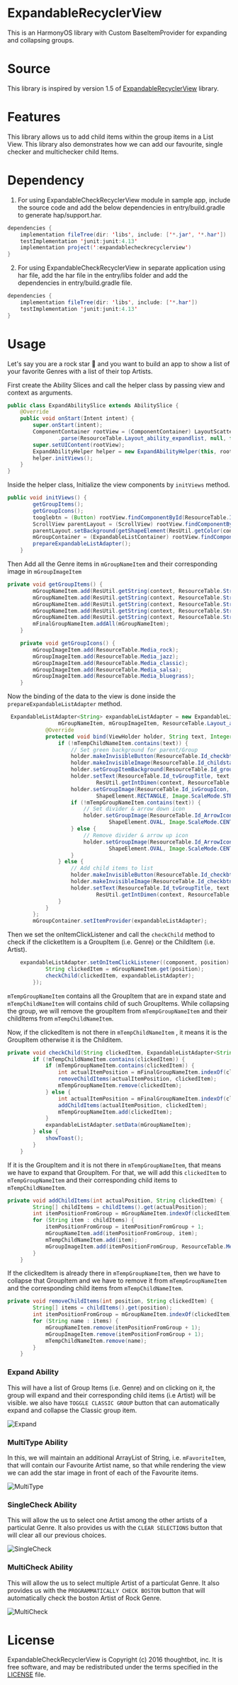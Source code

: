 # ExpandableRecyclerView
This is an HarmonyOS library with Custom BaseItemProvider for expanding and collapsing groups.

# Source
This library is inspired by version 1.5 of [ExpandableRecyclerView](https://github.com/thoughtbot/expandable-recycler-view) library.

# Features
This library allows us to add child items within the group items in a List View. This library also demonstrates how we can add our favourite, single checker and multichecker child Items.

# Dependency
1. For using ExpandableCheckRecyclerView module in sample app, include the source code and add the below dependencies in entry/build.gradle to generate hap/support.har.
``` java
dependencies {
    implementation fileTree(dir: 'libs', include: ['*.jar', '*.har'])
    testImplementation 'junit:junit:4.13'
    implementation project(':expandablecheckrecyclerview')
}
```
2. For using ExpandableCheckRecyclerView in separate application using har file, add the har file in the entry/libs folder and add the dependencies in entry/build.gradle file.
``` java
dependencies {
	implementation fileTree(dir: 'libs', include: ['*.har'])
	testImplementation 'junit:junit:4.13'
}
```

# Usage
Let's say you are a rock star 🎸 and you want to build an app to show a list of your favorite Genres with a list of their top Artists.

First create the Ability Slices and call the helper class by passing view and context as arguments.
``` java
public class ExpandAbilitySlice extends AbilitySlice {
    @Override
    public void onStart(Intent intent) {
        super.onStart(intent);
        ComponentContainer rootView = (ComponentContainer) LayoutScatter.getInstance(this)
                .parse(ResourceTable.Layout_ability_expandlist, null, false);
        super.setUIContent(rootView);
        ExpandAbilityHelper helper = new ExpandAbilityHelper(this, rootView);
        helper.initViews();
    }
}
```
Inside the helper class, Initialize the view components by `initViews` method.
``` java
public void initViews() {
        getGroupItems();
        getGroupIcons();
        tooglebtn = (Button) rootView.findComponentById(ResourceTable.Id_toogle);
        ScrollView parentLayout = (ScrollView) rootView.findComponentById(ResourceTable.Id_root_expand);
        parentLayout.setBackground(getShapeElement(ResUtil.getColor(context, ResourceTable.Color_white)));
        mGroupContainer = (ExpandableListContainer) rootView.findComponentById(ResourceTable.Id_lcGroupItems_expand);
        prepareExpandableListAdapter();
    }
```
Then Add all the Genre items in `mGroupNameItem` and their corresponding image in `mGroupImageItem `
``` java
private void getGroupItems() {
        mGroupNameItem.add(ResUtil.getString(context, ResourceTable.String_item_Rock));
        mGroupNameItem.add(ResUtil.getString(context, ResourceTable.String_item_Jazz));
        mGroupNameItem.add(ResUtil.getString(context, ResourceTable.String_item_Classic));
        mGroupNameItem.add(ResUtil.getString(context, ResourceTable.String_item_Salsa));
        mGroupNameItem.add(ResUtil.getString(context, ResourceTable.String_item_Bluegrass));
        mFinalGroupNameItem.addAll(mGroupNameItem);
    }
```
``` java
    private void getGroupIcons() {
        mGroupImageItem.add(ResourceTable.Media_rock);
        mGroupImageItem.add(ResourceTable.Media_jazz);
        mGroupImageItem.add(ResourceTable.Media_classic);
        mGroupImageItem.add(ResourceTable.Media_salsa);
        mGroupImageItem.add(ResourceTable.Media_bluegrass);
    }
```
Now the binding of the data to the view is done inside the `prepareExpandableListAdapter` method. 
``` java
 ExpandableListAdapter<String> expandableListAdapter = new ExpandableListAdapter<String>(context,
                mGroupNameItem, mGroupImageItem, ResourceTable.Layout_ability_listview_item) {
            @Override
            protected void bind(ViewHolder holder, String text, Integer image, int position) {
                if (!mTempChildNameItem.contains(text)) {
                    // Set green background for parent/Group
                    holder.makeInvisibleButton(ResourceTable.Id_checkbtn);
                    holder.makeInvisibleImage(ResourceTable.Id_childstar);
                    holder.setGroupItemBackground(ResourceTable.Id_groupContainer, ResourceTable.Color_white);
                    holder.setText(ResourceTable.Id_tvGroupTitle, text, Color.GRAY,
                            ResUtil.getIntDimen(context, ResourceTable.Float_group_text_size));
                    holder.setGroupImage(ResourceTable.Id_ivGroupIcon, image,
                            ShapeElement.RECTANGLE, Image.ScaleMode.STRETCH, ResourceTable.Color_white);
                    if (!mTempGroupNameItem.contains(text)) {
                        // Set divider & arrow down icon
                        holder.setGroupImage(ResourceTable.Id_ArrowIcon, ResourceTable.Media_arrow_Down,
                                ShapeElement.OVAL, Image.ScaleMode.CENTER, ResourceTable.Color_white);
                    } else {
                        // Remove divider & arrow up icon
                        holder.setGroupImage(ResourceTable.Id_ArrowIcon, ResourceTable.Media_arrow_Up,
                                ShapeElement.OVAL, Image.ScaleMode.CENTER, ResourceTable.Color_white);
                    }
                } else {
                    // Add child items to list
                    holder.makeInvisibleButton(ResourceTable.Id_checkbtn);
                    holder.makeInvisibleImage(ResourceTable.Id_checkbtn);
                    holder.setText(ResourceTable.Id_tvGroupTitle, text, Color.GRAY,
                            ResUtil.getIntDimen(context, ResourceTable.Float_child_text_size));
                }
            }
        };
        mGroupContainer.setItemProvider(expandableListAdapter);
```
Then we set the onItemClickListener and call the `checkChild` method to check if the clicketItem is a GroupItem (i.e. Genre) or the ChildItem (i.e. Artist).
``` java
    expandableListAdapter.setOnItemClickListener((component, position) -> {
            String clickedItem = mGroupNameItem.get(position);
            checkChild(clickedItem, expandableListAdapter);
        });
```
`mTempGroupNameItem` contains all the GroupItem that are in expand state and `mTempChildNameItem` will contains child of such GroupItems.
While collapsing the group, we will remove the groupItem from `mTempGroupNameItem` and their childItems from `mTempChildNameItem`.

Now, if the clickedItem is not there in `mTempChildNameItem` , it means it is the GroupItem otherwise it is the Childitem.
``` java
private void checkChild(String clickedItem, ExpandableListAdapter<String> expandableListAdapter) {
        if (!mTempChildNameItem.contains(clickedItem)) {
            if (mTempGroupNameItem.contains(clickedItem)) {
                int actualItemPosition = mFinalGroupNameItem.indexOf(clickedItem);
                removeChildItems(actualItemPosition, clickedItem);
                mTempGroupNameItem.remove(clickedItem);
            } else {
                int actualItemPosition = mFinalGroupNameItem.indexOf(clickedItem);
                addChildItems(actualItemPosition, clickedItem);
                mTempGroupNameItem.add(clickedItem);
            }
            expandableListAdapter.setData(mGroupNameItem);
        } else {
            showToast();
        }
    }
```
If it is the GroupItem and it is not there in `mTempGroupNameItem`, that means we have to expand that GroupItem. For that, we will add this `clickedItem` to `mTempGroupNameItem` and their corresponding child items to `mTempChildNameItem`.
``` java
private void addChildItems(int actualPosition, String clickedItem) {
        String[] childItems = childItems().get(actualPosition);
        int itemPositionFromGroup = mGroupNameItem.indexOf(clickedItem);
        for (String item : childItems) {
            itemPositionFromGroup = itemPositionFromGroup + 1;
            mGroupNameItem.add(itemPositionFromGroup, item);
            mTempChildNameItem.add(item);
            mGroupImageItem.add(itemPositionFromGroup, ResourceTable.Media_star);
        }
    }
``` 
If the clickedItem is already there in `mTempGroupNameItem`, then we have to collapse that GroupItem and we have to remove it from `mTempGroupNameItem` and the 
corresponding child items from `mTempChildNameItem`.
``` java
private void removeChildItems(int position, String clickedItem) {
        String[] items = childItems().get(position);
        int itemPositionFromGroup = mGroupNameItem.indexOf(clickedItem);
        for (String name : items) {
            mGroupNameItem.remove(itemPositionFromGroup + 1);
            mGroupImageItem.remove(itemPositionFromGroup + 1);
            mTempChildNameItem.remove(name);
        }
    }
``` 

### Expand Ability
This will have a list of Group Items (i.e. Genre) and on clicking on it, the group will expand and their corresponding child items (i.e Artist) will be visible.
we also have `TOGGLE CLASSIC GROUP` button that can automatically expand and collapse the Classic group item.

![Expand](https://user-images.githubusercontent.com/77639268/124800679-8f19d500-df73-11eb-91c0-59a336b8a474.png)

### MultiType Ability
In this, we will maintain an additional ArrayList of String, i.e. `mFavoriteItem`, that will contain our Favourite Artist name, so that while rendering the view we can add the star image in front of each of the Favourite items.

![MultiType](https://user-images.githubusercontent.com/77639268/124800713-97721000-df73-11eb-82da-e8379bed5b35.png)

### SingleCheck Ability
This will allow the us to select one Artist among the other artists of a particulat Genre. It also provides us with the `CLEAR SELECTIONS` button that will clear all our previous choices. 

![SingleCheck](https://user-images.githubusercontent.com/77639268/124800736-9e008780-df73-11eb-873e-c6a10e6fa5f2.png)

### MultiCheck Ability
This will allow the us to select multiple Artist of a particulat Genre. It also provides us with the `PROGRAMMATICALLY CHECK BOSTON` button that will automatically check the boston Artist of Rock Genre.

![MultiCheck](https://user-images.githubusercontent.com/77639268/124800751-a2c53b80-df73-11eb-9230-fb77f6aa2781.png)

# License
ExpandableCheckRecyclerView is Copyright (c) 2016 thoughtbot, inc. It is free software, and may be redistributed under the terms specified in the [LICENSE](https://github.com/thoughtbot/expandable-recycler-view/blob/master/LICENSE) file.
